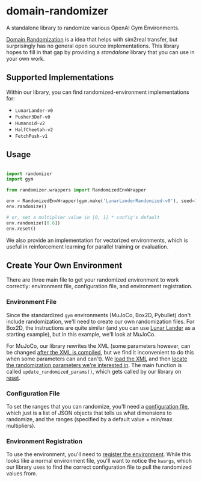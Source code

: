 # domain-randomizer
A standalone library to randomize various OpenAI Gym Environments.

[Domain Randomization](https://arxiv.org/abs/1703.06907) is a idea that helps with sim2real transfer, but surprisingly has no general open source implementations. This library hopes to fill in that gap by providing a _standalone_ library that you can use in your own work.

## Supported Implementations
Within our library, you can find randomized-environment implementations for:
* `LunarLander-v0`
* `Pusher3DoF-v0`
* `Humanoid-v2`
* `HalfCheetah-v2`
* `FetchPush-v1`

## Usage

```python

import randomizer
import gym

from randomizer.wrappers import RandomizedEnvWrapper

env = RandomizedEnvWrapper(gym.make('LunarLanderRandomized-v0'), seed=123)
env.randomize()

# or, set a multiplier value in [0, 1] * config's default
env.randomize([0.6])
env.reset()
```

We also provide an implementation for vectorized environments, which is useful in reinforcement learning for parallel training or evaluation.

## Create Your Own Environment

There are three main file to get your randomized environment to work correctly: environment file, configuration file, and environment registration.

### Environment File

Since the standardized `gym` environments (MuJoCo, Box2D, Pybullet) don't include randomization, we'll need to create our own randomization files. For Box2D, the instructions are quite similar (and you can use [Lunar Lander](https://github.com/montrealrobotics/domain-randomizer/blob/master/randomizer/lunar_lander.py) as a starting example), but in this example, we'll look at MuJoCo. 

For MuJoCo, our library rewrites the XML (some parameters however, can be changed [after the XML is compiled](https://github.com/openai/mujoco-py/issues/148), but we find it inconvenient to do this when some parameters can and can't). We [load the XML](https://github.com/montrealrobotics/domain-randomizer/blob/master/randomizer/pusher3dof.py#L21-L22) and then [locate the randomization parameters we're interested in](https://github.com/montrealrobotics/domain-randomizer/blob/master/randomizer/pusher3dof.py#L24-L32). The main function is called `update_randomized_params()`, which gets called by our library on [reset](https://github.com/montrealrobotics/domain-randomizer/blob/master/randomizer/pusher3dof.py#L34-L54).

### Configuration File

To set the ranges that you can randomize, you'll need a [configuration file](https://github.com/montrealrobotics/domain-randomizer/blob/master/randomizer/config/Pusher3DOFRandomized/default.json), which just is a list of JSON objects that tells us what dimensions to randomize, and the ranges (specified by a default value + min/max multipliers).

### Environment Registration

To use the environment, you'll need to [register the environment](https://github.com/montrealrobotics/domain-randomizer/blob/master/randomizer/__init__.py#L25-L30). While this looks like a normal environment file, you'll want to notice the `kwargs`, which our library uses to find the correct configuration file to pull the randomized values from.

